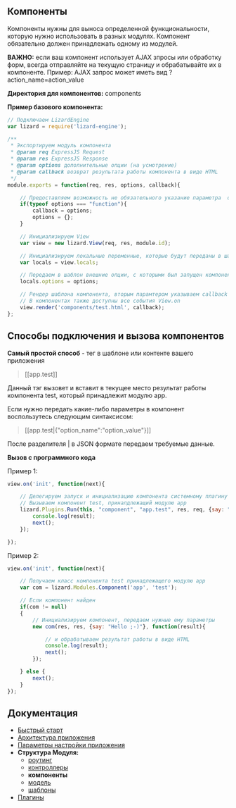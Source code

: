 ## Компоненты

Компоненты нужны для выноса определенной функциональности, которую нужно использовать в разных модулях.
Компонент обязательно должен принадлежать одному из модулей.

**ВАЖНО:** если ваш компонент использует AJAX зпросы или обработку форм, всегда отправляйте на текущую страницу и обрабатывайте их в компоненте.
Пример: AJAX запрос может иметь вид ?action_name=action_value

**Директория для компонентов:** components

**Пример базового компонента:**

```javascript
// Подключаем LizardEngine
var lizard = require('lizard-engine');

/**
 * Экспортируем модуль компонента
 * @param req ExpressJS Request
 * @param res ExpressJS Response
 * @param options дополнительные опции (на усмотрение)
 * @param callback возврат результата работы компонента в виде HTML
 */
module.exports = function(req, res, options, callback){

    // Предоставляем возможность не обязательного указание параметра  опций
    if(typeof options === "function"){
        callback = options;
        options = {};
    }

    // Инициализируем View
    var view = new lizard.View(req, res, module.id);

    // Инициализируем локальные переменные, которые будут переданы в шаблон
    var locals = view.locals;

    // Передаем в шаблон внешние опции, с которыми был запущен компонент
    locals.options = options;

    // Рендер шаблона компонента, вторым парамтером указываем callback парамтер переданный в компонент.
    // В компонентах также доступны все события View.on
    view.render('components/test.html', callback);
};
```

## Способы подключения и вызова компонентов

**Самый простой способ** - тег в шаблоне или контенте вашего приложения

> [[app.test]]

Данный тэг вызовет и вставит в текущее место результат работы компонента test, который принадлежит модулю app.

Если нужно передать какие-либо параметры в компонент воспользутесь следующим синтаксисом:

> [[app.test|{"option_name":"option_value"}]]

После разделителя | в JSON формате передаем требуемые данные.

**Вызов с программного кода**

Пример 1:
```javascript
view.on('init', function(next){

    // Делегируем запуск и инициализацию компонента системному плагину с названием component
    // Вызываем компонент test, приналдлежащий модулю app
    lizard.Plugins.Run(this, "component", "app.test", res, req, {say: "Hello ;-)"}, function(result){
        console.log(result);
        next();
    });

});
```

Пример 2:
```javascript
view.on('init', function(next){

    // Получаем класс компонента test принадлежащего модулю app
    var com = lizard.Modules.Component('app', 'test');

    // Если компонент найден
    if(com != null)
    {
        // Инициализируем компонент, передаем нужные ему параметры
        new com(res, res, {say: "Hello ;-)"}, function(result){

            // и обрабатываем результат работы в виде HTML
            console.log(result);
            next();
        });

    } else {
        next();
    }
});
```

## Документация

* [Быстрый старт](https://github.com/PoluosmakAndrew/lizard-engine/blob/master/docs/getstarted.md)
* [Архитектура приложения](https://github.com/PoluosmakAndrew/lizard-engine/blob/master/docs/architecture.md)
* [Параметры настройки приложения](https://github.com/PoluosmakAndrew/lizard-engine/blob/master/docs/configuration.md)
* **Структура Модуля:**
    * [роутинг](https://github.com/PoluosmakAndrew/lizard-engine/blob/master/docs/module_routing.md)
    * [контроллеры](https://github.com/PoluosmakAndrew/lizard-engine/blob/master/docs/module_controller.md)
    * **компоненты**
    * [модель](https://github.com/PoluosmakAndrew/lizard-engine/blob/master/docs/module_model.md)
    * [шаблоны](https://github.com/PoluosmakAndrew/lizard-engine/blob/master/docs/module_template.md)
* [Плагины](https://github.com/PoluosmakAndrew/lizard-engine/blob/master/docs/plugins.md)